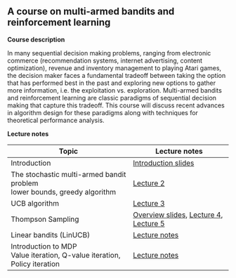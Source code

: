 

## A course on multi-armed bandits and reinforcement learning

**Course description**

In many sequential decision making problems, ranging from electronic commerce (recommendation systems, internet advertising, 
content optimization), revenue and inventory management to playing Atari games, the decision maker faces a fundamental tradeoff 
between taking the option that has performed best in the past and exploring new options to gather more information, i.e. 
the exploitation vs. exploration. Multi-armed bandits and reinforcement learning are classic paradigms of sequential decision making that 
capture this tradeoff. This course will discuss recent advances in algorithm design for these paradigms along with techniques 
for theoretical performance analysis.

**Lecture notes**

| Topic|  Lecture notes |
|------|-----------|
|Introduction | [Introduction slides](Intro.pdf) |
|The stochastic multi-armed bandit problem <br> lower bounds, greedy algorithm |[Lecture 2](Lecture%202.pdf) |
|UCB algorithm | [Lecture 3](Lecture%203.pdf) |
|Thompson Sampling | [Overview slides](Thompson%20Sampling%20overview.pdf), [Lecture 4](Lecture%204.pdf), [Lecture 5](Lecture%205.pdf)|
|Linear bandits (LinUCB) | [Lecture notes](Lecture%20linear%20bandit.pdf)|
|Introduction to MDP <br> Value iteration, Q-value iteration, Policy iteration | [Lecture notes](Lecture%20MDP.pdf)|
